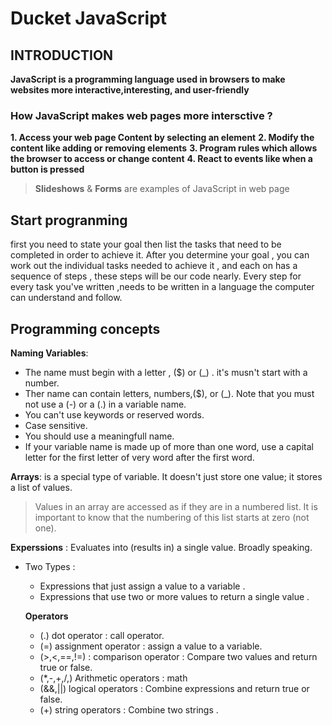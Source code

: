 # Ducket JavaScript

## INTRODUCTION

**JavaScript is a programming language used in browsers to make websites more interactive,interesting, and user-friendly**

### How JavaScript makes web pages more intersctive ?
**1. Access your web page Content by selecting an element**
**2. Modify the content like adding or removing elements**
**3. Program rules which allows the browser to access or change content**
**4. React to events like when a button is pressed**

> **Slideshows** & **Forms** are examples of JavaScript in web page 

## Start progranming
first you need to state your goal then list the tasks that need to be completed in order to achieve it. After you determine your goal , you can work out the individual tasks needed to achieve it , and each on has a sequence of steps , these steps will be our code nearly. Every step for every task you've written ,needs to be written
in a language the computer can understand and follow.

## Programming concepts 
**Naming Variables**:
- The name must begin with a letter , ($) or (_) . it's musn't start with a number.
- Ther name can contain letters, numbers,($), or (_). Note that you must not use a (-) or a (.) in a variable name.
- You can't use keywords or reserved words.
- Case sensitive.
- You should use a meaningfull name.
- If your variable name is made up of more than one word, use a capital letter for the first letter of very word after the first word. 

**Arrays**:  is a special type of variable. It doesn't just store one value; it stores a list of values. 
> Values in an array are accessed as if they are in a numbered list. It is important to know that the numbering of this list starts at zero (not one). 

**Experssions** : Evaluates into (results in) a single value. Broadly speaking.
- Two Types :
  - Expressions that just assign a value to a variable .
  - Expressions that use two or more values to return a single value .

  **Operators**
  - (.) dot operator : call operator.
  - (=) assignment operator : assign a value to a variable.
  - (>,<,==,!=) : comparison operator : Compare two values and return true or false.
  - (*,-,+,/,) Arithmetic operators : math
  - (&&,||) logical operators : Combine expressions and return true or false.
  - (+) string operators : Combine two strings .
  








